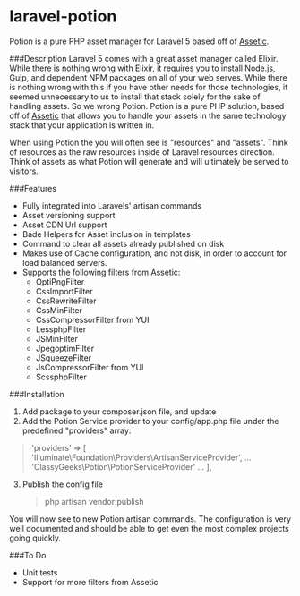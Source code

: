 laravel-potion
===============
Potion is a pure PHP asset manager for Laravel 5 based off of [Assetic](https://github.com/kriswallsmith/assetic).

###Description
Laravel 5 comes with a great asset manager called Elixir. While there is nothing wrong with Elixir, it requires you to install Node.js, Gulp, and dependent NPM packages on all of your web serves. While there is nothing wrong with this if you have other needs for those technologies, it seemed unnecessary to us to install that stack solely for the sake of handling assets. So we wrong Potion. Potion is a pure PHP solution, based off of [Assetic](https://github.com/kriswallsmith/assetic) that allows you to handle your assets in the same technology stack that your application is written in.

When using Potion the you will often see is "resources" and "assets". Think of resources as the raw resources inside of Laravel resources direction. Think of assets as what Potion will generate and will ultimately be served to visitors.

###Features
 - Fully integrated into Laravels' artisan commands
 - Asset versioning support
 - Asset CDN Url support
 - Bade Helpers for Asset inclusion in templates
 - Command to clear all assets already published on disk
 - Makes use of Cache configuration, and not disk, in order to account for load balanced servers.
 - Supports the following filters from Assetic:
	 - OptiPngFilter
	 - CssImportFilter
 	 - CssRewriteFilter
	 - CssMinFilter
 	 - CssCompressorFilter from YUI
 	 - LessphpFilter
 	 - JSMinFilter
	 - JpegoptimFilter
 	 - JSqueezeFilter
 	 - JsCompressorFilter from YUI
 	 - ScssphpFilter
 
 ###Installation
1) Add package to your composer.json file, and update
2) Add the Potion Service provider to your config/app.php file under the predefined "providers" array:
> 'providers' => [
>     'Illuminate\Foundation\Providers\ArtisanServiceProvider',
>     ...
>     'ClassyGeeks\Potion\PotionServiceProvider'
>     ...
>     ],
    
3) Publish the config file
   > php artisan vendor:publish

You will now see to new Potion artisan commands. The configuration is very well documented and should be able to get even the most complex projects going quickly.

###To Do
 - Unit tests
 - Support for more filters from Assetic


